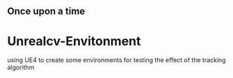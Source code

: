 ## Once upon a time
# Unrealcv-Envitonment
using UE4 to create some environments for testing the effect of the tracking algorithm
